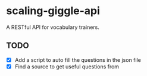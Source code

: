 # scaling-giggle-api

A RESTful API for vocabulary trainers.

## TODO

- [x] Add a script to auto fill the questions in the json file
- [x] Find a source to get useful questions from
